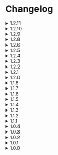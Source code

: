 # Changelog

<details>
<summary>1.2.11</summary>
## Fixes
- Missing graphic when depositing items should be fixed
- Fixed desync issue on multiplayer
- Fixed missing object place sound
</details>

<details>
<summary>1.2.10</summary>

## Changes
- Asset Bundle loads earlier to prevent an error with LethalConfig
- Sprite is created at runtime to prevent an error with loading the icon despite it being there.
- ShipInventory should no longer duplicate when used alongside Terminal Stuff.
</details>

<details>
<summary>1.2.9</summary>
## Changes
- Fixed log level for chute creation
- ShipInventory Bundle will be packaged outside of the file for now on.
</details>

<details>
<summary>1.2.8</summary>
## Additions
* This update is functionally the same as Ship inventory's 1.2.6 update. This is just incremented to avoid any confusions.
</details>

<details>
<summary>1.2.6</summary>
## Fixes
* Fixed how the items spawn, now spawning inside the ship correctly
</details>

<details>
<summary>1.2.5</summary>
## Fixes
* Fixed the blacklist to be case-insensitive
* Fixed items clearing when storing the chute
* Fixed items being parented to the chute
* Fixed a crash when a client tries to respawn the chute after being fired
</details>

<details>
<summary>1.2.4</summary>
## Fixes
* Fixed an issue where selecting "Understood" does nothing
* Fixed the blacklist to ignore whitespaces before and after items
* Fixed the chute not respawning after fire when it's not an upgrade
* Fixed the chute clearing itself even when 'PersistentThroughFire' was set to true

## Additions
* Added the config 'InventorySortOrder', which allows to show the inventory in four different orders 
* Added the config 'KeepRemovalAll', which allows to enable/disable the 'retrieve all' option for all players
* Added compatibility with OpenMonitors, now adding the total in the chute to the Loot monitor
* Added a support link in the README.md
* Added a license in the README.md

## Changes
* Changed the blacklist to support REGEX patterns
</details>

<details>
<summary>1.2.3</summary>
## Fixes
* Fixed a type in the english version of the configs
* Fixed typo in ItemManager.cs
* Fixed the client desync when a client leaves and rejoin

## Additions
* Added a simplified chinese version of the configs (by [CoolLKKPS](https://github.com/CoolLKKPS))
* Added a way for other mods to define how an item should convert into data (Helpers/ConvertItemHelper)
* Added a compatibility with Shopping Carts and any container item from [Custom Item Behaviour Library](https://thunderstore.io/c/lethal-company/p/WhiteSpike/Custom_Item_Behaviour_Library/)

## Changes
* Removed the update for the host, due to it being unnecessary
* Changed the belt bags to store themselves and their items instead of just themselves
* Softened the error when an item has an invalid ID (Exception => Logged Error)
</details>

<details>
<summary>1.2.2</summary>
## Fixes
* Fixed the problems related to the unlock feature

## Additions
* Added the config 'UnlockName', which defines the command to type to buy/retrieve the chute
* Added a locked screen when the chute is not present

## Changes
* Changed 'ChuteIsUnlock' to  only requires a lobby reload
</details>

<details>
<summary>1.2.1</summary>
## Fixes:
* Fixed the languages being wrongly extracted
* Fixed the chute movement when the chute is not an upgrade
* Removed the dependency of SmartItemSaving
</details>

<details>
<summary>1.2.0</summary>
## Fixes:
* <strong>Changed how the item system works</strong>

## Additions:
* Added a way for other mods to define if an item is allowed or not (Helpers/InteractionHelper)
* Added a proper support for the missing items. Now, missing items transform into 'Bad Item'
* Added the config 'TimeToStore', which defines how quick you can store an item
* Added the config 'InventoryCommand', which defines what is the keyword to access the ship's inventory
* Added the config 'InventoryRefreshRate', which defines how frequent the inventory refreshes
* Added the config 'InventoryUpdateCheckSilencer', which prevents the logging when the inventory is up-to-date
* Added the config 'ForceUpdateUponAdding', which forces the local inventory to get updated when storing an  item
* Added the config 'ForceUpdateUponRemoving', which forces the local inventory to get updated when retrieving an item
* Added the config 'KeepRate', which allows to define how likely each item is to be kept when wiping
* Added the config 'IsUnlock', which defines if the chute is an upgrade to buy or if it is already unlocked by default
* Added the config 'UnlockCost', which defines how expensive the upgrade is

## Changes:
* Simplified the language package (lang-en.json => langs/en.json)
* Organized configs
* Renamed SpawnDelay to TimeToRetrieve
* Made the chute an unlockable upgrade
* Made the chute movable
</details>

<details>
<summary>1.1.8</summary>
## Fixes:
* Saving the items in the inventory now works
</details>

<details>
<summary>1.1.7</summary>
<p style="color:#AAAA00">Previous saves are not compatible (again)</p>

## Fixes:
* Changed how items are stored, using mod and item names instead of IDs

## Additions:
* Fallback item if an item is not found

</details>

<details>
<summary>1.1.6</summary>
<p style="color:#AAAA00">Previous saves are not compatible</p>

### Fixes:
* Changed how items are stored, using IDs instead of names

### Additions:
* Permission to store items in the chute
* Permission to retrieve items from the inventory

</details>

<details>
<summary>1.1.5</summary>
Not sure what changed, since dates are messed up.
</details>

<details>
<summary>1.1.4</summary>
### Fixes:
* The inventory now clears only when all players died
</details>

<details>
<summary>1.1.3</summary>
### Additions:
* Added a new config

### Changes:
* Use InteractiveTerminalAPI paging system
* Use InteractiveTerminalAPI exit key to go back
* Always return the user to the last menu they were in
* Shows the "copyright" on every screen
* Changed some texts to be more polite
* Changed the default value for YesPlease

### Fixes:
* Fixed the method ItemManager.GetInstances
</details>

<details>
<summary>1.1.2</summary>
### Additions:
* Added soft compatibility with LethalConfig
* Added a new config (YesPlease)

### Changes:
* Replaced the Steam ID by the username 
* Removed the ability to change the language used through LethalConfig 
* Removed the VentProp.cs component from the chute, making it not a grabbable

### Fixes:
* Fixed how the items are chosen to be allowed
* Fixed bugs with ShipApplication.cs
* Fixed how items spawn from the chute
</details>

<details>
<summary>1.1.1</summary>
### Additions:
* Added localization support 
* Added 2 configs 
* Added that the inventory resets when fired
</details>

<details>
<summary>1.0.4</summary>
### Additions:
* Added cycling idle information (total, amount)
* Added method in ItemManager that returns the sum of the items stored 
* Added 6 new configs 
* Added a proper icon

### Changes:
* Organized the configs by sections

## Fixes:  
* Fixed the unlockable bug(?)
* Fixed a bug with the blacklist not updating upon joining
</details>

<details>
<summary>1.0.3</summary>
### Additions:
* Added UI from Interactive Terminal API 
* Added a blacklist for the items allowed
* Added a cooldown for the item spawn 
* Added multiple configs 
* Added a panel to see the status of the chute

### Fixes:
* Fixed a duplication glitch
</details>

<details>
<summary>1.0.2</summary>
### Additions:
* Added the command 'retrieve all' 
* Added the command 'retrieve random' 
* Added a separate class to manage the items 
* Added a blacklist for the items allowed inside

### Changes:
* The chute removes the radar icon of the items put inside it 
* The chute removes its own radar icon 
* How the terminal displays the different texts 
* Removed the command 'retrieve [amount]'
* Cleaned the class ItemData 
* Cleaned the methods in Terminal_Patches

### Fixes:
* The chute doesn't save when the other items save 
* Fixed the random clearing of the chute (only clears when all players died)
* Fixed an error inside the player request 
* The chute now doesn't count towards the day quota 
* The chute loads empty when no items were saved in the save file

</details>

<details>
<summary>1.0.1</summary>
### Additions:
* Unity Assets for this mod 
* Clearing the inventory upon a loss 
* License to the mod (oops)

### Changes:
* Now compatible with other scanning mods 
* When the ship's inventory gets cleared 
* Removed redundant code 
* Removed the target check for an item request

### Fixes:
* Fixed typos 
* Fixed problems related to the object Chute 
* Fixed the spawn of items from the chute 
* Fixed the scan node for the chute
</details>

<details>
<summary>1.0.0</summary>
* Mod itself :3
</details>